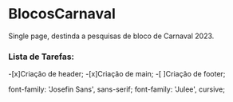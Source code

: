 # BlocosCarnaval

Single page, destinda a pesquisas de bloco de Carnaval 2023.

### Lista de Tarefas:

-[x]Criação de header;
-[x]Criação de main;
-[ ]Criação de footer;



font-family: 'Josefin Sans', sans-serif;
font-family: 'Julee', cursive;
